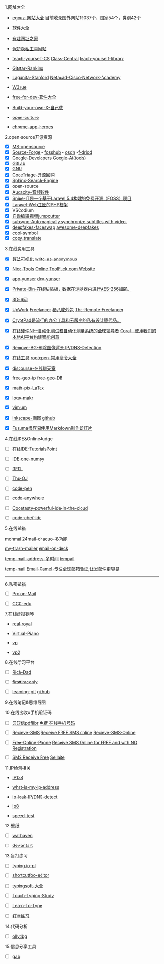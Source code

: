 1.网址大全

- [egouz-网站大全](https://www.egouz.com/)     目前收录国外网站19037个，国家54个，类别42个

- [软件大全](https://cn.uptodown.com)    

- [有趣网址之家](https://youquhome.com/) 

- [保护隐私工具网站](https://www.privacytools.io)

- [teach-yourself-CS](https://teachyourselfcs.com/)     [Class-Central](https://www.class-central.com/)  [teach-yourself-library](https://library.teachyourself.com/)

- [Gitstar-Ranking](https://gitstar-ranking.com/)

- [Lagunita-Stanford](https://lagunita.stanford.edu/)    [Netacad-Cisco-Network-Academy](https://www.netacad.com/)

- [W3xue](https://www.w3xue.com/)

- [free-for-dev-软件大全](https://free-for.dev/#/)

- [Build-your-own-X-自己做](https://github.com/danistefanovic/build-your-own-x)

- [open-culture](http://www.openculture.com/)

- [chrome-app-heroes](https://github.com/zhaoolee/ChromeAppHeroes)

2.open-source开源资源

- [x] [MS-opensource](https://opensource.microsoft.com/)
- [x] [Source-Forge](https://sourceforge.net/)  - [fosshub](https://www.fosshub.com/) - [osdn](https://osdn.net/)  -[f-driod](https://f-droid.org/en/)
- [x] [Google-Developers](https://developers.google.com/)    [Google-Ai(tools)](https://ai.google/)
- [x] [GitLab](https://about.gitlab.com/)
- [x] [GNU](https://www.gnu.org/)
- [x] [CodeTriage-开源回购](https://www.codetriage.com/)
- [x] [Sphinx-Search-Engine](https://sphinxsearch.com/)
- [x] [open-source](https://opensource.com/)
- [x] [Audacity-音频软件](https://opensource.com/)
- [x] [Snipe-IT是一个基于Laravel 5.4构建的免费开源（FOSS）项目](https://snipe-it.readme.io/)
- [x] [Laravel-Web工匠的PHP框架](https://laravel.com/)
- [x] [VSCodium](https://github.com/VSCodium/vscodium)
- [x] [自动编辑视频jumpcutter](https://github.com/carykh/jumpcutter)
- [x] [subsync-Automagically synchronize subtitles with video.](https://github.com/smacke/subsync)
- [x] [deepfakes-faceswap](https://github.com/deepfakes/faceswap)  [awesome-deepfakes](https://github.com/aerophile/awesome-deepfakes)
- [x] [cool-symbol](https://coolsymbol.com/)
- [x] [copy_translate](https://github.com/CopyTranslator/CopyTranslator)

3.在线实用工具

- [x]  [算法可视化](https://visualgo.net/en)     [write-as-anonymous](https://write.as/)

- [x]  [Nice-Tools](http://www.nicetool.net/)   [Online ToolFuck.com Website](https://www.toolfk.com/) 

- [x]  [app-yunser](https://app.yunser.com/)     [dev-yunser](https://dev.yunser.com/)

- [x]  [Private-Bin-在线粘贴板，数据在浏览器内进行AES-256加密。](https://privatebin.net/)

- [x]  [3D66网](https://www.3d66.com/)

- [x]  [UpWork](  https://www.upwork.com/) [Freelancer](https://www.freelancer.com/)    [猪八戒外包](https://shanghai.zbj.com/)  [The-Remote-Freelancer](https://github.com/Hack-with-Github/Free-Security-eBooks)

- [x]  [CryptPad是流行的办公工具和云服务的私有设计替代品。](https://cryptpad.fr/)

- [x]  [在线硬件NI--自动化测试和自动化测量系统的全球领导者](http://www.ni.com/)    [Coral--使用我们的本地AI平台构建智能创意](https://coral.withgoogle.com/)

- [x]  [Remove-BG-删除图像背景 ](https://www.remove.bg/)      [IP/DNS-Detection](https://ipleak.net/)

- [x]  [在线工具](https://tool.lu/)              [rootopen-常用命令大全](https://www.rootopen.com/)

- [x]  [discourse-在线聊天室](https://github.com/discourse/discourse)

- [x]  [free-geo-ip](https://github.com/fiorix/freegeoip)       [free-geo-DB](https://github.com/delight-im/FreeGeoDB)

- [x]  [math-pix-LaTex](https://mathpix.com/)

- [x]  [logo-makr](https://logomakr.com/)

- [x]  [vimium](https://github.com/philc/vimium)

- [x]  [inkscape-画图](https://inkscape.org/)  [github](https://github.com/gillescastel/inkscape-figures)

- [x]  [Fusuma很容易使用Markdown制作幻灯片](https://github.com/hiroppy/fusuma)


4.在线IDE&OnlineJudge

- [ ]  [在线IDE-TutorialsPoint](https://www.tutorialspoint.com/index.htm)

- [ ]  [IDE-one-numpy](https://ideone.com/)

- [ ]  [REPL](https://repl.it/)

- [ ]  [Thu-OJ](https://dsa.cs.tsinghua.edu.cn/oj/index.shtml)

- [ ]  [code-pen](https://codepen.io/)

- [ ]  [code-anywhere](https://codeanywhere.com/)

- [ ]  [Codetasty-powerful-ide-in-the-cloud](https://codetasty.com)

- [ ]  [code-chef-ide](https://www.codechef.com/)

5.在线邮箱

[mohmal](https://www.mohmal.com/en)   [24mail-chacuo-多功能](http://24mail.chacuo.net/)

[my-trash-mailer](https://zh.mytrashmailer.com/)    [email-on-deck](https://www.emailondeck.com/)

[temp-mail-address-多时间](https://www.tempmailaddress.com/)   [tempail](https://tempail.com/en/)

[temp-mail](https://temp-mail.org/)   [Email-Camel-专注全球邮箱验证,让发邮件更容易](http://www.emailcamel.com/)

-----------------------------------------------------------------------------------------------------------------

6.私密邮箱

- [ ]  [Proton-Mail](https://mail.protonmail.com/)

- [ ]  [CCC-edu](https://logon.ccc.edu)

7.在线虚拟钢琴    

- [real-royal](https://real-royal.com/zh/)   
 
- [Virtual-Piano](https://virtualpiano.net/)

- [vp](https://recursivearts.com/)

- [vp2](https://www.onlinepianist.com/)

8.在线学习平台

- [ ]  [Rich-Dad](https://www.richdad.com/)

- [ ]  [firsttimeonly](https://www.firsttimersonly.com/)

- [ ]  [learning-git](https://learngitbranching.js.org/)   [github](https://github.com/pcottle/learnGitBranching)

9.在线笔记&思维导图

10.在线接收u手机验证码

- [ ]  [云短信pdflibr](https://www.pdflibr.com/)    [免费 在线手机号码](https://zh.mytrashmobile.com/)

- [ ]  [Recieve-SMS](https://receive-sms.com/)   [Receive FREE SMS online](http://receivefreesms.com/)   [Recieve-SMS-Online](https://www.receivesmsonline.net/)

- [ ]  [Free-Online-Phone](https://www.freeonlinephone.org/)  [Receive SMS Online for FREE and with NO Registration](http://receive-sms-online.com/)

- [ ]  [SMS Receive Free](https://smsreceivefree.com/)   [ Sellaite](http://sms.sellaite.com/)

11.IP检测相关
- [IP138](http://www.ip138.com/) 

- [what-is-my-ip-address](https://whatismyipaddress.com/)

- [ip-leak-IP/DNS-detect](https://ipleak.net/)

- [ip8](https://ip8.com/)

- [speed-test](https://www.speedtest.net/)

12.壁纸
 - [ ] [wallhaven](https://alpha.wallhaven.cc/)
 
 - [ ] [deviantart](https://www.deviantart.com/haruyukiz/gallery/)

13.盲打练习
 -  [ ] [typing.io-pl](https://typing.io/)
 
 - [ ] [shortcutfoo-editor](https://www.shortcutfoo.com/)
 
 - [ ] [typingsoft-大全](https://typingsoft.com/)
  
 - [ ]  [Touch-Typing-Study](https://www.typingstudy.com/)
 
 - [ ]  [Learn-To-Type](https://www.typing.com/)
 
 - [ ]  [打字练习](https://www.keybr.com/)

14.代码分析
- [ ]  [ollydbg](http://www.ollydbg.de)

15.信息分享工具
- [ ]  [gab](https://gab.com/home)
